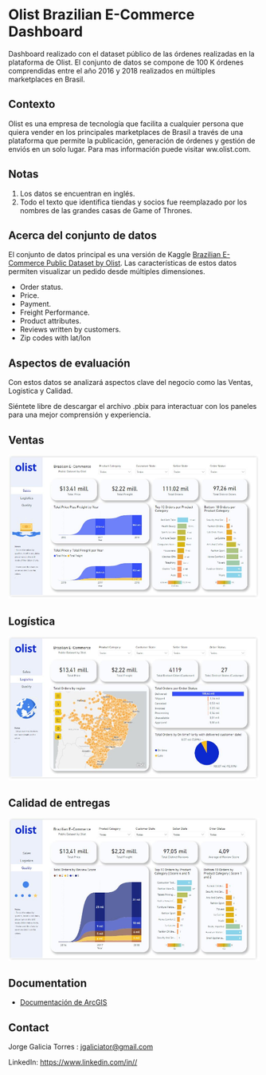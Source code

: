 # Olist Brazilian E-Commerce Dashboard
Dashboard realizado con el dataset público de las órdenes realizadas en la plataforma de Olist. El conjunto de datos se compone de 100 K órdenes comprendidas entre el año 2016 y 2018 realizados en múltiples marketplaces en Brasil.

## Contexto

Olist es una empresa de tecnología que facilita a cualquier persona que quiera vender en los principales marketplaces de Brasil a través de una plataforma que permite la publicación, generación de órdenes y gestión de enviós en un solo lugar. Para mas información puede visitar ww.olist.com.


## Notas

1. Los datos se encuentran en inglés.
2. Todo el texto que identifica tiendas y socios fue reemplazado por los nombres de las grandes casas de Game of Thrones.

## Acerca del conjunto de datos

El conjunto de datos principal es una versión de Kaggle [Brazilian E-Commerce Public Dataset by Olist](https://www.kaggle.com/datasets/olistbr/brazilian-ecommerce). 
Las características de estos datos permiten visualizar un pedido desde múltiples dimensiones.


* Order status.
* Price.
* Payment.
* Freight Performance.
* Product attributes.
* Reviews written by customers.
* Zip codes with lat/lon



## Aspectos de evaluación

Con estos datos se analizará aspectos clave del negocio como las Ventas, Logistica y Calidad.

Siéntete libre de descargar el archivo .pbix para interactuar con los paneles para una mejor comprensión y experiencia.

## Ventas




![image](_src/olist1.JPG)<br>

## Logística



![image](_src/olist2.JPG)<br>


## Calidad de entregas



![image](_src/olist3.JPG)<br>



## Documentation

* [Documentación de ArcGIS](https://doc.arcgis.com/es/)



## Contact

Jorge Galicia Torres : jgaliciator@gmail.com

LinkedIn: https://www.linkedin.com/in//
